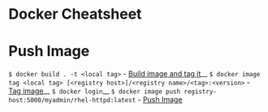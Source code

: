 # Docker Cheatsheet


# Push Image
```$ docker build . -t <local tag>``` - [Build image and tag it](https://docs.docker.com/engine/reference/commandline/build/)__
```$ docker image tag <local tag> [<registry host>]/<registry name>/<tag>:<version>``` - [Tag image](https://docs.docker.com/engine/reference/commandline/push/)__
```$ docker login```__
```$ docker image push registry-host:5000/myadmin/rhel-httpd:latest``` - [Push Image](https://docs.docker.com/engine/reference/commandline/push/)

